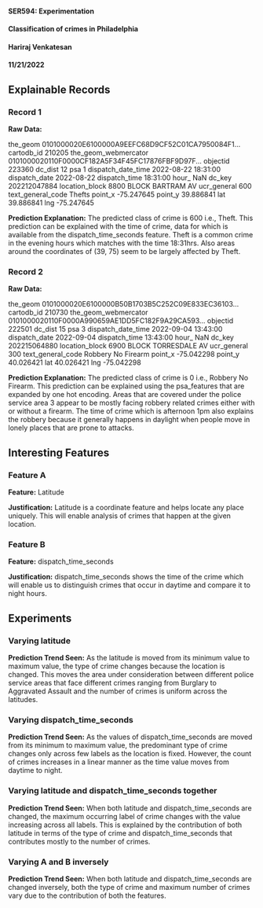 #### SER594: Experimentation
#### Classification of crimes in Philadelphia
#### Hariraj Venkatesan
#### 11/21/2022


## Explainable Records
### Record 1
**Raw Data:**

the_geom                0101000020E6100000A9EEFC68D9CF52C01CA7950084F1...
cartodb_id                                                         210205
the_geom_webmercator    0101000020110F0000CF182A5F34F45FC17876FBF9D97F...
objectid                                                           223360
dc_dist                                                                12
psa                                                                     1
dispatch_date_time                                    2022-08-22 18:31:00
dispatch_date                                                  2022-08-22
dispatch_time                                                    18:31:00
hour_                                                                 NaN
dc_key                                                       202212047884
location_block                                      8800 BLOCK BARTRAM AV
ucr_general                                                           600
text_general_code                                                  Thefts
point_x                                                        -75.247645
point_y                                                         39.886841
lat                                                             39.886841
lng                                                            -75.247645

**Prediction Explanation:**
The predicted class of crime is 600 i.e., Theft. This prediction can be explained with the time of crime, data for which is available from the dispatch_time_seconds feature. Theft is a common crime in the evening hours which matches with the time 18:31hrs. Also areas around the coordinates of (39, 75) seem to be largely affected by Theft.

### Record 2
**Raw Data:**

the_geom                0101000020E6100000B50B1703B5C252C09E833EC36103...
cartodb_id                                                         210730
the_geom_webmercator    0101000020110F0000A990659AE1DD5FC182F9A29CA593...
objectid                                                           222501
dc_dist                                                                15
psa                                                                     3
dispatch_date_time                                    2022-09-04 13:43:00
dispatch_date                                                  2022-09-04
dispatch_time                                                    13:43:00
hour_                                                                 NaN
dc_key                                                       202215064880
location_block                                   6900 BLOCK TORRESDALE AV
ucr_general                                                           300
text_general_code                                      Robbery No Firearm
point_x                                                        -75.042298
point_y                                                         40.026421
lat                                                             40.026421
lng                                                            -75.042298

**Prediction Explanation:**
The predicted class of crime is 0 i.e., Robbery No Firearm. This prediction can be explained using the psa_features that are expanded by one hot encoding. Areas that are covered under the police service area 3 appear to be mostly facing robbery related crimes either with or without a firearm. The time of crime which is afternoon 1pm also explains the robbery because it generally happens in daylight when people move in lonely places that are prone to attacks.  

## Interesting Features
### Feature A
**Feature:** Latitude

**Justification:** Latitude is a coordinate feature and helps locate any place uniquely. This will enable analysis of crimes that happen at the given location. 

### Feature B
**Feature:** dispatch_time_seconds

**Justification:** dispatch_time_seconds shows the time of the crime which will enable us to distinguish crimes that occur in daytime and compare it to night hours.

## Experiments 
### Varying latitude
**Prediction Trend Seen:**
As the latitude is moved from its minimum value to maximum value, the type of crime changes because the location is changed. This moves the area under consideration between different police service areas that face different crimes ranging from Burglary to Aggravated Assault and the number of crimes is uniform across the latitudes. 

### Varying dispatch_time_seconds
**Prediction Trend Seen:**
As the values of dispatch_time_seconds are moved from its minimum to maximum value, the predominant type of crime changes only across few labels as the location is fixed. However, the count of crimes increases in a linear manner as the time value moves from daytime to night.

### Varying latitude and dispatch_time_seconds together
**Prediction Trend Seen:**
When both latitude and dispatch_time_seconds are changed, the maximum occurring label of crime changes with the value increasing across all labels. This is explained by the contribution of both latitude in terms of the type of crime and dispatch_time_seconds that contributes mostly to the number of crimes.

### Varying A and B inversely
**Prediction Trend Seen:**
When both latitude and dispatch_time_seconds are changed inversely, both the type of crime and maximum number of crimes vary due to the contribution of both the features.
